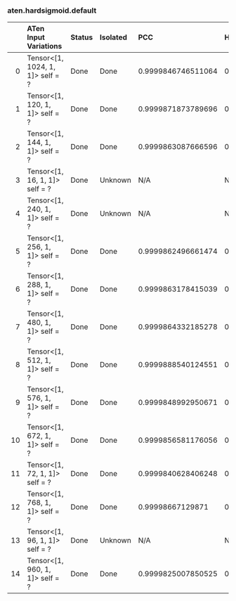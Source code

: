### aten.hardsigmoid.default
|    | ATen Input Variations            | Status   | Isolated   | PCC                | Host   |
|---:|:---------------------------------|:---------|:-----------|:-------------------|:-------|
|  0 | Tensor<[1, 1024, 1, 1]> self = ? | Done     | Done       | 0.9999846746511064 | 0      |
|  1 | Tensor<[1, 120, 1, 1]> self = ?  | Done     | Done       | 0.9999871873789696 | 0      |
|  2 | Tensor<[1, 144, 1, 1]> self = ?  | Done     | Done       | 0.9999863087666596 | 0      |
|  3 | Tensor<[1, 16, 1, 1]> self = ?   | Done     | Unknown    | N/A                | N/A    |
|  4 | Tensor<[1, 240, 1, 1]> self = ?  | Done     | Unknown    | N/A                | N/A    |
|  5 | Tensor<[1, 256, 1, 1]> self = ?  | Done     | Done       | 0.9999862496661474 | 0      |
|  6 | Tensor<[1, 288, 1, 1]> self = ?  | Done     | Done       | 0.9999863178415039 | 0      |
|  7 | Tensor<[1, 480, 1, 1]> self = ?  | Done     | Done       | 0.9999864332185278 | 0      |
|  8 | Tensor<[1, 512, 1, 1]> self = ?  | Done     | Done       | 0.9999888540124551 | 0      |
|  9 | Tensor<[1, 576, 1, 1]> self = ?  | Done     | Done       | 0.9999848992950671 | 0      |
| 10 | Tensor<[1, 672, 1, 1]> self = ?  | Done     | Done       | 0.9999856581176056 | 0      |
| 11 | Tensor<[1, 72, 1, 1]> self = ?   | Done     | Done       | 0.9999840628406248 | 0      |
| 12 | Tensor<[1, 768, 1, 1]> self = ?  | Done     | Done       | 0.99998667129871   | 0      |
| 13 | Tensor<[1, 96, 1, 1]> self = ?   | Done     | Unknown    | N/A                | N/A    |
| 14 | Tensor<[1, 960, 1, 1]> self = ?  | Done     | Done       | 0.9999825007850525 | 0      |

